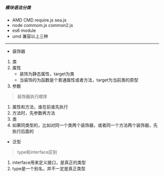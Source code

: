 ##### 模块语法分类
- AMD CMD 
require.js sea.js
- node
commom.js common2.js
- es6 
module
- umd 
兼容以上三种  
---

- 装饰器
1. 类 
2. 属性
    - 装饰为静态属性，target为类 
    - 当装饰的为函数是个普通属性或者方法，target为当前类的原型
3. 参数
> 装饰器执行顺序
1. 属性和方法，谁在前谁先执行
2. 方法时，先参数再方法
3. 类  
4. 如果同类型的，比如对同一个类两个装饰器，或者同一个方法两个装饰器，先执行后面的
- 泛型
> type和interface区别
1. interface用来定义接口，是真正的类型
2. type是一个别名，并不一定是真正类型 